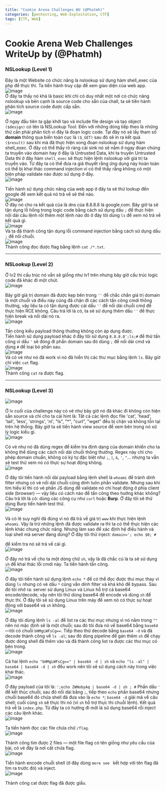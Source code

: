 ```yaml
---
title: "Cookie Arena Challenges WU (@Phatmh)"
categories: [pentesting, Web-Exploitation, CTF]
tags: [CTF, Web]
---
```


# Cookie Arena Web Challenges WriteUp by (@Phatmh)

### NSLookup (Level 1)
Đây là một Website có chức năng là nslookup sử dụng hàm shell_exec của php để thực thi. Ta tiến hành truy cập để xem giao diện của web app.  
![image](https://hackmd.io/_uploads/SJGVV2iSgg.png)  
Ở đây ta thấy nó khá là basic khi chỉ có duy nhất một nơi có chức năng nslookup và bên cạnh là source code cho sẵn của chall, ta sẽ tiến hành phân tích source code được cấp sẵn.  
![image](https://hackmd.io/_uploads/H1wz8niHel.png)

Ở ngay đầu tiên ta gặp khởi tạo và include file design và tạo object `($design)` có tên là NSLookup Tool. Đến với những dòng tiếp theo là những thứ cần phải phân tích vì đây là đoạn logic code. Tại đây nó sẽ lấy tham số **domain** thông qua biến toàn cục là `($_GET)` sau đó sẽ in ra kết quả `($result)` sau khi mà đã thực hiện xong đoạn nslookup sử dụng hàm shell_exec. Ở đây có thể thấy rõ ràng cái sink nó sẽ nằm ở ngay đoạn chúng ta truyền vào domain hay ở đây là Untrusted Data, khi ta truyền Untrusted Data thì ở đây hàm `shell_exec` sẽ thực hiện lệnh nslookup với giá trị ta truyền vào. Từ đây ta có thể đưa ra giả thuyết rằng ứng dụng này hoàn toàn có thể bị khai thác command injection vì có thể thấy rằng không có một biện pháp validate nào được sử dụng ở đây.  
![image](https://hackmd.io/_uploads/HJYweTjreg.png)

Tiến hành sử dụng chức năng của web app ở đây ta sẽ thử lookup đến google để xem kết quả nó trả về sẽ thế nào.  
![image](https://hackmd.io/_uploads/SJdcgaiHee.png)  
Ở đây nó cho ra kết quả của là dns của 8.8.8.8 là google.com. Bây giờ ta sẽ tận dụng lỗ hổng trong logic code bằng cách sử dụng dấu `;` để thực hiện nối dài câu lệnh rồi thêm một lệnh nào đó ở đây tôi dùng `ls` để xem nó trả về kết quả gì.  
![image](https://hackmd.io/_uploads/HJaGWpsSge.png)  
Và ta đã thành công tận dụng lỗi command injection bằng cách sử dụng dấu `;` để nối chuỗi.  
![image](https://hackmd.io/_uploads/rk8IWasHex.png)  
Thành công đọc được flag bằng lệnh `cat /*.txt`.

---

### NSLookup (Level 2)
Ở lv2 thì cấu trúc nó vẫn sẽ giống như lv1 trên nhưng bây giờ cấu trúc logic code đã khác đi một chút.  
![image](https://hackmd.io/_uploads/HJini0nBlg.png)

Bây giờ giá trị domain đã được kẹp bên trong `''` để chắc chắn giá trị domain là một chuỗi và điều này cũng đã chặn đi các cách tấn công cmdi thông thường, vậy liệu ta có tận dụng được cái dấu `''` để nối dài chuỗi cmd để thực hiện RCE không. Câu trả lời là có, ta sẽ sử dụng thêm dấu `''` để thực hiện break và nối dài nó ra.  
![image](https://hackmd.io/_uploads/Hkrth03Heg.png)

Tấn công kiểu payload thông thường không còn áp dụng được.  
Tiến hành sử dụng payload khác ở đây tôi sử dụng `8.8.8.8';ls;#` để thử tấn công vì dấu `'` sẽ đóng đi phần domain sau đó dùng `;` để nối dài cmd và dùng `#` để loại bỏ phần sau.  
![image](https://hackmd.io/_uploads/SJZmRC2Bgl.png)  
Và có vẻ như nó đã work vì nó đã hiển thị các thư mục bằng lệnh `ls`. Bây giờ chỉ việc `cat` flag.  
![image](https://hackmd.io/_uploads/By2FAR2Sle.png)  
Thành công `cat` ra được flag.

---

### NSLookup (Level 3)
![image](https://hackmd.io/_uploads/B17u2JpHle.png)

Ở lv cuối của challenge này có vẻ như bây giờ nó đã khác đi không còn hiện sẵn source và chỉ cho ta cái hint là: Tất cả các lệnh đọc file 'cat', 'head', 'tail', 'less', 'strings', 'nl', "ls", "*", "curl", "wget" đều bị chặn và không tồn tại trên hệ thống. Bây giờ ta sẽ tiến hành view source để xem bên trong nó xử lý logic kiểu gì.  
![image](https://hackmd.io/_uploads/HJ0zTJTHgx.png)

Có vẻ như nó đã dùng regex để kiểm tra định dạng của domain khiến cho ta không thể dùng các cách nối dài chuỗi thông thường. Regex này chỉ cho phép domain chuẩn, không có ký tự đặc biệt như `;`, `|`, `&`, `'`, `"`... nhưng ta vẫn sẽ test thử xem nó có thực sự hoạt động không.  
![image](https://hackmd.io/_uploads/Hk7j6kTBlx.png)

Ở đây tôi tiến hành nối dài payload bằng lệnh shell là `whoami` để tránh dính filter nhưng có vẻ nối dài chuỗi cũng dính luôn phần validate. Nhưng sau khi tìm hiểu kĩ thì có vẻ phần JS dùng để validate nó chỉ hoạt động ở phía client side (browser) — vậy liệu có cách nào để tấn công theo hướng khác không? Câu trả lời là có: dùng các công cụ như `curl` hoặc **Burp**. Ở đây tôi sẽ thử dùng Burp tiến hành test thử.  
![image](https://hackmd.io/_uploads/BkyN01pBgg.png)

Và có lẽ suy nghĩ đã đúng vì nó đã trả về giá trị `www` khi thực hiện lệnh `whoami`. Vậy là trừ những lệnh đã được validate ra thì ta có thể thực hiện các lệnh khác chung chức năng. Nhưng làm sao để xác định hệ điều hành và loại shell mà server đang dùng? Ở đây tôi thử inject:
`domain='; echo $0; #`

để kiểm tra nó sẽ trả về cái gì.  
![image](https://hackmd.io/_uploads/ryOq_r6rll.png)

Ở đây nó trả về cho ta một dòng chữ `sh`, vậy là đã chắc cú là ta sẽ sử dụng `sh` để khai thác lỗi cmdi này. Ta tiến hành tấn công.  
![image](https://hackmd.io/_uploads/Sk1rKB6Hxl.png)

Ở đây tôi tiến hành sử dụng lệnh `echo *` để có thể đọc được thư mục thay vì dùng `ls` nhưng có vẻ dấu `*` cũng vẫn dính filter và khá khó để bypass. Sau đó tôi nhớ ra: server sử dụng Linux và Linux hỗ trợ cả base64 encode/decode, vậy nên tôi thử dùng base64 để encode và dùng `sh` để thực thi. Ở đây tôi sẽ sử dụng Linux trên máy để xem nó có thực sự hoạt động với base64 và `sh` không.  
![image](https://hackmd.io/_uploads/BkUNQU6Sle.png)

Ở đây tôi dùng lệnh `ls -al` để list ra các thư mục nhưng vì nó nằm trong `""` nên nó mặc định sẽ là một chuỗi; sau đó tôi đưa nó về base64 bằng `base64`—tôi có chuỗi `bHMgLWFsCg==`. Tiếp theo thử decode bằng `base64 -d` và đã decode thành công về `ls -al`; sau đó dùng pipeline để gán thêm `sh` để chạy được dòng shell đã thêm vào và đã thành công list ra được các thư mục có bên trong.  
![image](https://hackmd.io/_uploads/rkglNUpBeg.png)

Cả hai lệnh `echo "bHMgLWFsCg==" | base64 -d | sh` và `echo "ls -al" | base64 | base64 -d | sh` đều work nên tôi sẽ sử dụng cách này trong việc khai thác.  
![image](https://hackmd.io/_uploads/HyzS9BpBgl.png)

Ở đây payload của tôi là:
`';echo ZWNobyAq | base64 -d | sh ; #`
Phần dấu `'` để kết thúc chuỗi, sau đó nối dài bằng `;`, tiếp theo `echo` phần base64 nhưng chuỗi base64 đó chứa shell đã đưa vào là `echo *`; `base64 -d` giải mã về câu shell; cuối cùng `sh` sẽ thực thi nó (vì `sh` hỗ trợ thực thi chuỗi lệnh). Kết quả trả về là `index.php`. Từ đây ta có hướng đi mới là sử dụng base64 rồi inject các câu lệnh khác.  
![image](https://hackmd.io/_uploads/B1-corpBgx.png)

Ta tiến hành đọc các file chứa chữ `/flag`.  
![image](https://hackmd.io/_uploads/S13Tsrarxx.png)

Thành công tìm được 2 files — một file flag có tên giống như yêu cầu của bài, có vẻ đây là nơi cất chứa flag.  
![image](https://hackmd.io/_uploads/r1PN2H6rxg.png)

Tiến hành encode chuỗi shell (ở đây dùng `more see ` kết hợp với tên flag đã tìm ra trước đó) và inject.  
![image](https://hackmd.io/_uploads/B1Bw2HaSlx.png)

Thành công cat được flag đã được giấu.

